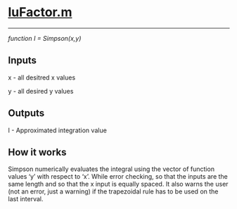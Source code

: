 # <a href="https://github.com/CameronDenison/CODEBOX/blob/master/Simpsons%20Method/Simpson.m">luFactor.m</a>
***
*function I = Simpson(x,y)*

## Inputs

x - all desitred x values

y - all desired y values

## Outputs

I - Approximated integration value

## How it works
Simpson numerically evaluates the integral using the vector of function values ‘y’ with respect to ‘x’. While
error checking, so that the inputs are the same length and so that the x input is equally spaced. It also warns the user (not an error, just a warning) if the trapezoidal rule 
has to be used on the last interval.
